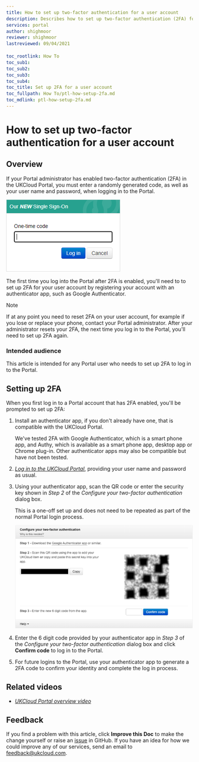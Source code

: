 ```yaml
---
title: How to set up two-factor authentication for a user account
description: Describes how to set up two-factor authentication (2FA) for a user account
services: portal
author: shighmoor
reviewer: shighmoor
lastreviewed: 09/04/2021

toc_rootlink: How To
toc_sub1:
toc_sub2:
toc_sub3:
toc_sub4:
toc_title: Set up 2FA for a user account
toc_fullpath: How To/ptl-how-setup-2fa.md
toc_mdlink: ptl-how-setup-2fa.md
---
```


# How to set up two-factor authentication for a user account

## Overview

If your Portal administrator has enabled two-factor authentication (2FA) in the UKCloud Portal, you must enter a randomly generated code, as well as your user name and password, when logging in to the Portal.

![Two-Factor Authentication dialog box in the UKCloud Portal](images/ptl-2fa.png)

The first time you log into the Portal after 2FA is enabled, you'll need to to set up 2FA for your user account by registering your account with an authenticator app, such as Google Authenticator.

> [!NOTE]
> If at any point you need to reset 2FA on your user account, for example if you lose or replace your phone, contact your Portal administrator. After your administrator resets your 2FA, the next time you log in to the Portal, you'll need to set up 2FA again.

### Intended audience

This article is intended for any Portal user who needs to set up 2FA to log in to the Portal.

## Setting up 2FA

When you first log in to a Portal account that has 2FA enabled, you'll be prompted to set up 2FA:

1. Install an authenticator app, if you don't already have one, that is compatible with the UKCloud Portal.

   We've tested 2FA with Google Authenticator, which is a smart phone app, and Authy, which is available as a smart phone app, desktop app or Chrome plug-in. Other authenticator apps may also be compatible but have not been tested.

2. [*Log in to the UKCloud Portal*](ptl-gs.html#logging-in-to-the-ukcloud-portal), providing your user name and password as usual.

3. Using your authenticator app, scan the QR code or enter the security key shown in *Step 2* of the *Configure your two-factor authentication* dialog box.

    This is a one-off set up and does not need to be repeated as part of the normal Portal login process.

    ![Configure your two-factor authentication dialog box](images/ptl-2fa-setup.png)

4. Enter the 6 digit code provided by your authenticator app in *Step 3* of the *Configure your two-factor authentication* dialog box and click **Confirm code** to log in to the Portal.

5. For future logins to the Portal, use your authenticator app to generate a 2FA code to confirm your identity and complete the log in process.

## Related videos

- [*UKCloud Portal overview video*](ptl-vid-portal.md)

## Feedback

If you find a problem with this article, click **Improve this Doc** to make the change yourself or raise an [issue](https://github.com/UKCloud/documentation/issues) in GitHub. If you have an idea for how we could improve any of our services, send an email to <feedback@ukcloud.com>.
